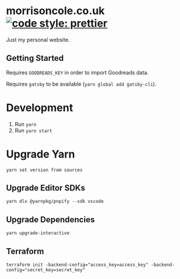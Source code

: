 # morrisoncole.co.uk [![code style: prettier](https://img.shields.io/badge/code_style-prettier-ff69b4.svg?style=flat-square)](https://github.com/prettier/prettier)

Just my personal website.

## Getting Started

Requires `GOODREADS_KEY` in order to import Goodreads data.

Requires `gatsby` to be available (`yarn global add gatsby-cli`).

# Development

1. Run `yarn`
2. Run `yarn start`

# Upgrade Yarn

`yarn set version from sources`

## Upgrade Editor SDKs

`yarn dlx @yarnpkg/pnpify --sdk vscode`

## Upgrade Dependencies

`yarn upgrade-interactive`

## Terraform

`terraform init -backend-config="access_key=access_key" -backend-config="secret_key=secret_key"`
